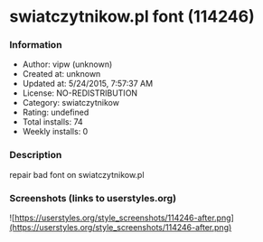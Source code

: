 # swiatczytnikow.pl font (114246)

### Information
- Author: vipw (unknown)
- Created at: unknown
- Updated at: 5/24/2015, 7:57:37 AM
- License: NO-REDISTRIBUTION
- Category: swiatczytnikow
- Rating: undefined
- Total installs: 74
- Weekly installs: 0


### Description
repair bad font on swiatczytnikow.pl


### Screenshots (links to userstyles.org)
![https://userstyles.org/style_screenshots/114246-after.png](https://userstyles.org/style_screenshots/114246-after.png)


